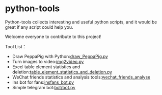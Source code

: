 # python-tools
Python-tools collects interesting and useful python scripts, and it would be great if any script could help you.

Welcome everyone to contribute to this project!


Tool List：
- Draw PeppaPig with Python:[draw_PeppaPig.py](https://github.com/Henry-Jia/python-tools/blob/master/draw_PeppaPig.py)
- Turn images to video:[img2video.py](https://github.com/Henry-Jia/python-tools/blob/master/img2video.py)
- Excel table element statistics and deletion:[table_element_statistics_and_deletion.py](https://github.com/Henry-Jia/python-tools/blob/master/%E8%A1%A8%E6%A0%BC%E5%85%83%E7%B4%A0%E7%BB%9F%E8%AE%A1%E5%8F%8A%E5%88%A0%E9%99%A4.py)
- WeChat friends statistics and analysis tools:[wechat_friends_analyse](https://github.com/Henry-Jia/python-tools/tree/master/wechat_friends_analyse)
- Ins bot for fans:[insfans_bot.py](https://github.com/Henry-Jia/python-tools/blob/master/insfans.py)
- Simple telegram bot:[bot/bot.py](https://github.com/Henry-Jia/python-tools/blob/master/bot/bot.py)
